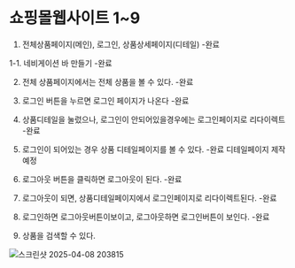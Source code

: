 # 쇼핑몰웹사이트 1~9

1. 전체상품페이지(메인), 로그인, 상품상세페이지(디테일)  -완료

1-1. 네비게이션 바 만들기 -완료

2. 전체 상품페이지에서는 전체 상품을 볼 수 있다. -완료

3. 로그인 버튼을 누르면 로그인 페이지가 나온다 -완료

4. 상품디테일을 눌렀으나, 로그인이 안되어있을경우에는 로그인페이지로 리다이렉트 -완료

5. 로그인이 되어있는 경우 상품 디테일페이지를 볼 수 있다. -완료 디테일페이지 제작예정

6. 로그아웃 버튼을 클릭하면 로그아웃이 된다. -완료

7. 로그아웃이 되면, 상품디테일페이지에서 로그인페이지로 리다이렉트된다. -완료

8. 로그인하면 로그아웃버튼이보이고, 로그아웃하면 로그인버튼이 보인다. -완료

9. 상품을 검색할 수 있다.


![스크린샷 2025-04-08 203815](https://github.com/user-attachments/assets/53a4453f-ea2a-4256-9b74-7e4b08a1d2ff)
